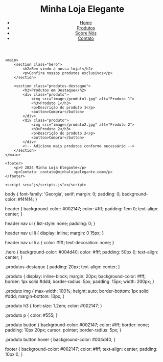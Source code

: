 <!DOCTYPE html>
<html lang="pt-br">
<head>
    <meta charset="UTF-8">
    <meta name="viewport" content="width=device-width, initial-scale=1.0">
    <title>Minha Loja Elegante</title>
    <link rel="stylesheet" href="css/styles.css">
</head>
<body>
    <header>
        <h1>Minha Loja Elegante</h1>
        <nav>
            <ul>
                <li><a href="#">Home</a></li>
                <li><a href="#">Produtos</a></li>
                <li><a href="#">Sobre Nós</a></li>
                <li><a href="#">Contato</a></li>
            </ul>
        </nav>
    </header>
    
    <main>
        <section class="hero">
            <h2>Bem-vindo à nossa loja!</h2>
            <p>Confira nossos produtos exclusivos</p>
        </section>
        
        <section class="produtos-destaque">
            <h2>Produtos em Destaque</h2>
            <div class="produto">
                <img src="images/produto1.jpg" alt="Produto 1">
                <h3>Produto 1</h3>
                <p>Descrição do produto 1</p>
                <button>Comprar</button>
            </div>
            <div class="produto">
                <img src="images/produto2.jpg" alt="Produto 2">
                <h3>Produto 2</h3>
                <p>Descrição do produto 2</p>
                <button>Comprar</button>
            </div>
            <!-- Adicione mais produtos conforme necessário -->
        </section>
    </main>
    
    <footer>
        <p>© 2024 Minha Loja Elegante</p>
        <p>Contato: contato@minhalojaelegante.com</p>
    </footer>
    
    <script src="js/scripts.js"></script>
</body>
</html>
body {
    font-family: 'Georgia', serif;
    margin: 0;
    padding: 0;
    background-color: #f4f4f4;
}

header {
    background-color: #002147;
    color: #fff;
    padding: 1em 0;
    text-align: center;
}

header nav ul {
    list-style: none;
    padding: 0;
}

header nav ul li {
    display: inline;
    margin: 0 15px;
}

header nav ul li a {
    color: #fff;
    text-decoration: none;
}

.hero {
    background-color: #004d40;
    color: #fff;
    padding: 50px 0;
    text-align: center;
}

.produtos-destaque {
    padding: 20px;
    text-align: center;
}

.produto {
    display: inline-block;
    margin: 20px;
    background-color: #fff;
    border: 1px solid #ddd;
    border-radius: 5px;
    padding: 15px;
    width: 200px;
}

.produto img {
    max-width: 100%;
    height: auto;
    border-bottom: 1px solid #ddd;
    margin-bottom: 10px;
}

.produto h3 {
    font-size: 1.2em;
    color: #002147;
}

.produto p {
    color: #555;
}

.produto button {
    background-color: #002147;
    color: #fff;
    border: none;
    padding: 10px 20px;
    cursor: pointer;
    border-radius: 5px;
}

.produto button:hover {
    background-color: #004d40;
}

footer {
    background-color: #002147;
    color: #fff;
    text-align: center;
    padding: 10px 0;
}
